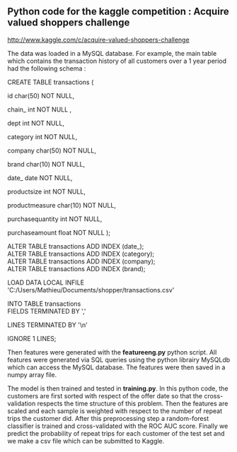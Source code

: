 Python code for the kaggle competition : Acquire valued shoppers challenge
--------------------------------------------------------------------------

http://www.kaggle.com/c/acquire-valued-shoppers-challenge


The data was loaded in a MySQL database.  For example, the main table which contains the transaction history of all customers over a 1 year period had the following schema :

CREATE TABLE transactions
(

id char(50)  NOT NULL,
  
chain_ int  NOT NULL ,
 
dept int NOT NULL,
   
category int NOT NULL,
  
company char(50) NOT NULL,
   
brand char(10) NOT NULL,
   
date_ date NOT NULL,
   
productsize int NOT NULL,  
 
productmeasure char(10) NOT NULL,  
 
purchasequantity int NOT NULL,
   
purchaseamount float NOT NULL
);

  

ALTER TABLE transactions ADD INDEX (date_);  
ALTER TABLE transactions ADD INDEX (category);  
ALTER TABLE transactions ADD INDEX (company);  
ALTER TABLE transactions ADD INDEX (brand);  

LOAD DATA LOCAL INFILE 'C:/Users/Mathieu/Documents/shopper/transactions.csv'   

INTO TABLE transactions      
FIELDS TERMINATED BY ','   

LINES TERMINATED BY '\n'   

IGNORE 1 LINES;  

Then features were generated with the **featureeng.py** python script.  All features were generated via SQL queries using the python librairy MySQLdb which can access the MySQL database.  The features were then saved in a numpy array file.

The model is then trained and tested in **training.py**.  In this python code, the customers are first sorted with respect of the offer date so that the cross-validation respects the time structure of this problem.  Then the features are scaled and each sample is weighted with respect to the number of repeat trips the customer did.  After this preprocessing step a random-forest classifier is trained and cross-validated with the ROC AUC score.  Finally we predict the probability of repeat trips for each customer of the test set and we make a csv file which can be submitted to Kaggle.  